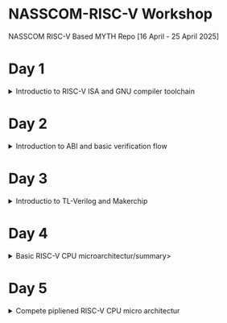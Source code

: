 # NASSCOM-RISC-V Workshop
NASSCOM RISC-V Based MYTH Repo [16 April - 25 April 2025]

# Day 1
<details>
<summary>Introductio to RISC-V ISA and GNU compiler toolchain</summary>

Explanation of RV64I (base integer instruction), RV64M (multiply extension), RV64F (floatingpoint extension), RV64D (double precision extension), ABI (application binary interface), memory allocation & stack pointer

create simple C-program sum1ton.c, compile and run.

```c
#include <stdio.h>

int main() {
	int i, sum = 0, n = 5;
	for (i=1; i <= n; ++i) {
		sum += i;
	}
	printf("Sum of numbers form 1 to %d is %d\n", n, sum);
	return 0;
}
```

![image](https://github.com/user-attachments/assets/0e29972f-61cf-4276-8a7f-1918d141a789)

now compile C-program with risc-V C-Compiler using optimizasion level -O1 creating an objectfile called sum1ton.o

```sh
riscv64-unknown-elf-gcc -O1 -mabi=lp64 -march=rv64i -o sum1ton.o sum1ton.c
```
![image](https://github.com/user-attachments/assets/e916bd58-69a2-4472-a806-90e134419113)

now look into objectfile sum1ton.o with and check RISC-V asm-code of mail() module using following command:

```sh
riscv64-unknown-elf-objdump -d sum1ton.o | more
```

![image](https://github.com/user-attachments/assets/97e8f20f-36ad-4fc9-acbd-53267d35739b)

Output:
assembly code with optimization level -O1

```s
0000000000010184 <main>:
   10184:	ff010113          	addi	sp,sp,-16
   10188:	00113423          	sd	ra,8(sp)
   1018c:	06400793          	li	a5,100
   10190:	fff7879b          	addiw	a5,a5,-1
   10194:	fe079ee3          	bnez	a5,10190 <main+0xc>
   10198:	00001637          	lui	a2,0x1
   1019c:	3ba60613          	addi	a2,a2,954 # 13ba <register_fini-0xecf6>
   101a0:	06400593          	li	a1,100
   101a4:	00021537          	lui	a0,0x21
   101a8:	19050513          	addi	a0,a0,400 # 21190 <__clzdi2+0x48>
   101ac:	26c000ef          	jal	ra,10418 <printf>
   101b0:	00000513          	li	a0,0
   101b4:	00813083          	ld	ra,8(sp)
   101b8:	01010113          	addi	sp,sp,16
   101bc:	00008067          	ret

```

now change optimization level to -oFast

```sh
riscv64-unknown-elf-gcc -Ofast -mabi=lp64 -march=rv64i -o sum1ton.o sum1ton.c
```
![image](https://github.com/user-attachments/assets/552ce222-bcc6-4fe4-b508-42839725dc29)

and check now asm-Code for difference.

```s
00000000000100b0 <main>:
   100b0:	00001637          	lui	a2,0x1
   100b4:	00021537          	lui	a0,0x21
   100b8:	ff010113          	addi	sp,sp,-16
   100bc:	3ba60613          	addi	a2,a2,954 # 13ba <main-0xecf6>
   100c0:	06400593          	li	a1,100
   100c4:	18050513          	addi	a0,a0,384 # 21180 <__clzdi2+0x44>
   100c8:	00113423          	sd	ra,8(sp)
   100cc:	340000ef          	jal	ra,1040c <printf>
   100d0:	00813083          	ld	ra,8(sp)
   100d4:	00000513          	li	a0,0
   100d8:	01010113          	addi	sp,sp,16
   100dc:	00008067          	ret
```

what we see is that with optimization level -ofast we get a different asm-code with fewer number of code lines!

next lab is to single step through asm-code of main() with "spike" RISC-V debugger.

first run program im RISC-V emulator "spike" and validate output.

```sh
spike pk sum1ton.o
```

![image](https://github.com/user-attachments/assets/b19b54ff-de2e-496d-80ff-1b0b8de90e5b)

to debug main() function in RISC-V world use again spike with folowwing syntax:

```sh
vsduser@vsduser-VirtualBox:~/Day_1$ spike -d pk sum1ton.o
(spike) until pc 0 100b0
bbl loader
(spike) reg 0 a2
0x0000000000000000
(spike) reg 0 a0
0x0000000000000001
(spike) reg 0 sp
0x0000003ffffffb50
(spike) 
core   0: 0x00000000000100b0 (0x00001637) lui     a2, 0x1
(spike) reg 0 a2
0x0000000000001000
(spike) 
core   0: 0x00000000000100b4 (0x00021537) lui     a0, 0x21
(spike) reg 0 a0
0x0000000000021000
(spike) reg 0 sp
0x0000003ffffffb50
(spike) 
core   0: 0x00000000000100b8 (0xff010113) addi    sp, sp, -16
(spike) reg 0 sp
0x0000003ffffffb40
(spike) 
```

we run code unti pc (program counter) "100b0" which is starting point of main() function an single step through the next instructions

![image](https://github.com/user-attachments/assets/a3be1886-0db2-45ad-bd7c-e39ff3da28d1)

first instruction is "lui a2, 0x1" - load immediate register a2 with hex 01.

![image](https://github.com/user-attachments/assets/4d56c66f-df6c-4448-a913-dcd7d1f1eca5)

the instruction load 0x01 into bit [31-12] of reg a2 show in above debug session.
```sh
(spike) 
core   0: 0x00000000000100b0 (0x00001637) lui     a2, 0x1
(spike) reg 0 a2
0x0000000000001000
(spike)
```

next instruction is "lui a0, 0x21" where register a0 is loaded with hex 21 follw same rule for reg a0.

next is "addi sp, sp, -16" wich mean that sp (stack pointer) will be subtracted be 16, hex 10.

![image](https://github.com/user-attachments/assets/fcb68874-2c46-4f30-8bb3-4b2eaf437dde)

signed and unsigned doubleworld

C-Program showing higthes unsigned nuber, compilation and run via spike

```sh
vsduser@vsduser-VirtualBox:~/Day_1$ more unsignedHighest.c
#include <stdio.h>
#include <math.h>

int main() {
	unsigned long long int max = (unsigned long long int) (pow(2,64) - 1);
	printf("higest number represented by unsigned long long int ist %llu\n", max);
	return 0;
}
vsduser@vsduser-VirtualBox:~/Day_1$ riscv64-unknown-elf-gcc -Ofast -mabi=lp64 -march=rv64i -o unsignedHighest.o unsignedHighest.c 
vsduser@vsduser-VirtualBox:~/Day_1$ spike pk unsignedHighest.o
bbl loader
higest number represented by unsigned long long int ist 18446744073709551615
vsduser@vsduser-VirtualBox:~/Day_1$ 
```
![image](https://github.com/user-attachments/assets/02165014-87d3-4951-96af-746b4492f8cd)

LAB: create C-Program showing higthes and lowest number of a signend 64 bit integer.

```sh
vsduser@vsduser-VirtualBox:~/Day_1$ more signedHighest.c
#include <stdio.h>
#include <math.h>

int main() {
	long long int max = (long long int) (pow(2,63) - 1);
	long long int min = (long long int) (pow(2,63) * -1);
	printf("higthest number represent by long long int is %lld\n", max);
	printf("lowest number represtend by long int is %lld\n", min);
	return 0;
}
vsduser@vsduser-VirtualBox:~/Day_1$ riscv64-unknown-elf-gcc -Ofast -mabi=lp64 -march=rv64i -o signedHighest.o signedHighest.c 
vsduser@vsduser-VirtualBox:~/Day_1$ spike pk signedHighest.o
bbl loader
higthest number represent by long long int is 9223372036854775807
lowest number represtend by long int is -9223372036854775808
vsduser@vsduser-VirtualBox:~/Day_1$
```
![image](https://github.com/user-attachments/assets/d05dcee1-3883-4e82-be2e-d920e1364ccd)


</details>

# Day 2

<details>
<summary>Introduction to ABI and basic verification flow</summary>

In Day 2 we are takling about ABI (application binary interface) and how it can be acced via system calls from a programmer and why we have 32 register.

![image](https://github.com/user-attachments/assets/79362f98-db77-4cac-9925-9b1b035f7ac9)

register strucure of RISC-V 64bit

![image](https://github.com/user-attachments/assets/1b7f5235-9aae-4195-bf43-56792ee51f36)

due to the fact that im RISC-V opcodes register are represent be 5bit max of 32 register can be addressed

![image](https://github.com/user-attachments/assets/369eee21-d8fa-43e0-9b01-653ecec5bbaf)

LAB: call a asm-program "loop.s" from a C-program an pass int values back and forth calculating sum of number from 1to n:

C-program 1to9_custom.c

```c
#include <stdio.h>

extern int load(int x, int y);

int main() {
	int result = 0;
	int count = 9;
	result = load(0x0, count+1);
	printf("Sum of numbers from i to %d is %d\n", count, result);
}
```

Assembler program load.s

```s
.section .text
.global load
.type load, @function

load:
	add	a4, a0, zero	//initialize sum register a4 with 0x0
	add	a2, a0, a1	// store count of 10 in register a2. Register a1 is loaded with 0xa (decimal 10) from main()
	add	a3, a0, zero	// initialze intermidiate sum register a3 by 0
loop:	add	a4, a3, a4	// incremental addition
	addi	a3, a3, 1	// inceremten intermidiate register by 1
	blt	a3, a2, loop	// if a3 is less than a2, branch to label named <loop>
	add	a0, a4, zero	// stor final result to register a0so that it can be read by main() program
	ret
```


![image](https://github.com/user-attachments/assets/03010e5b-010b-4956-93fa-e0c1f891ec0c)



compile both files (.c and .S) and run objectfile via spike:

![image](https://github.com/user-attachments/assets/21c00170-32fe-4c46-987d-e8225d9f353d)

Lab: run C-program in a RISC-V CPU written in Verilog

clone github repo: **git clone https://github.com/kunalg123/riscv_workshop_collaterals.git**

run ./rv32im.sh and check output in belo screen shot

![image](https://github.com/user-attachments/assets/0db1d4e7-2ba6-416e-8636-c8ff9909e9d7)


</details>

# Day 3

<details>
<summary>Introductio to TL-Verilog and Makerchip</summary>

Lab Slide 12:

load pythagoras example, arrange windows, click on $bb_sp in diagram

![image](https://github.com/user-attachments/assets/fabf5553-9040-44c3-a9eb-1fafd7f905f1)

Lab Slide 13:

simulate an inverter

[Inverter](https://makerchip.com/sandbox/0o2fXhoqM/0O7hpx3#)

![image](https://github.com/user-attachments/assets/9199880a-7f8c-4821-af21-9fcc5fe8e6fa)

simulate and, or, xor

[AND OR XOR](https://makerchip.com/sandbox/0o2fXhoqM/0O7hpx3#)

![image](https://github.com/user-attachments/assets/938f779d-57b2-4a1d-839f-8aa9b68459cd)

Lab Slide 14:

[create 5bit vector](https://makerchip.com/sandbox/0o2fXhoqM/0P1hKXq)

![image](https://github.com/user-attachments/assets/8d721029-dbe7-4c92-9bde-7ae9e93c9516)

Lab Slide 15:

creating a simple 1bit & 8bit mux

[1bit mux](https://makerchip.com/sandbox/0o2fXhoqM/0P1hKXq#)

![image](https://github.com/user-attachments/assets/ed80a51c-5589-4fbc-9f43-113854b7e623)

[8bit mux]()

Lab Slide 16

create a calculator supporting +,-,*,/

[calculator](https://makerchip.com/sandbox/0o2fXhoqM/076hANr)

![image](https://github.com/user-attachments/assets/2739d5f0-46b2-45db-b45b-c51d391bc0f9)

Lab Slide 21

create free running counter

[free running counter](https://makerchip.com/sandbox/0o2fXhoqM/08qh6qD)

![image](https://github.com/user-attachments/assets/176dc749-3fe0-4ad8-b8db-6dbccdae66ab)


Lab Slide 23

add to calculator a d-flipflop to store the last result

[calculator with store last result](https://makerchip.com/sandbox/0o2fXhoqM/00ghGBP)

![image](https://github.com/user-attachments/assets/37f54fb7-8b28-4d06-99d3-8896ab6d84fb)

Lab Slide 24

pipeling shown an compute pythagoras theorem

[pythagoras pipeline](https://makerchip.com/sandbox/0o2fXhoqM/0k5hOB0)

![image](https://github.com/user-attachments/assets/6bab7782-0a6f-4ce1-96c5-1b14c5cdeec9)

Lab Slide 33

Fibbonaci series in pipeline

[fionacci pipeline](https://makerchip.com/sandbox/0o2fXhoqM/0mwhjl3)

![image](https://github.com/user-attachments/assets/e4e0ef83-eb02-4a97-8adf-e4408fe0e695)

Lab Slide 34

Pipeline error handler

[calc error handling](https://makerchip.com/sandbox/0o2fXhoqM/0oYhrY9)

![image](https://github.com/user-attachments/assets/f961d1ef-9f02-4df5-80c3-79d4f8922ac7)

Lab Slide 35

Counter and Calculator in a pipeline








</details>

# Day 4

<details>
<summary>Basic RISC-V CPU microarchitectur/summary>
  
</details>

# Day 5

<details>
<summary>Compete pipliened RISC-V CPU micro architectur</summary>
  
</details>
